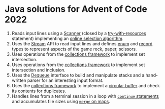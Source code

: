 # Java solutions for Advent of Code 2022

 1. Reads input lines using a [Scanner](https://docs.oracle.com/en/java/javase/19/docs/api/java.base/java/util/Scanner.html) (closed by a [try-with-resources](https://docs.oracle.com/javase/tutorial/essential/exceptions/tryResourceClose.html) statement) implementing an [online selection algorithm](https://en.m.wikipedia.org/wiki/Selection_algorithm#Online_selection_algorithm).
 1. Uses the [Stream](https://docs.oracle.com/en/java/javase/19/docs/api/java.base/java/util/stream/package-summary.html) API to read input lines and defines [enum](https://docs.oracle.com/javase/tutorial/java/javaOO/enum.html) and [record](https://openjdk.org/jeps/395) types to represent aspects of the game rock, paper, scissors.
 1. Uses operations from the [collections framework] to implement set intersection.
 1. Uses operations from the [collections framework] to implement set intersection and inclusion.
 1. Uses the [Dequeue](https://download.java.net/java/early_access/panama/docs/api/java.base/java/util/Deque.html) interface to build and manipulate stacks and a hand-written parser for an interesting input format.
 1. Uses the [collections framework] to implement a [circular buffer](https://en.wikipedia.org/wiki/Circular_buffer) and check its contents for duplicates.
 1. Handles lines from a terminal session in a loop with [`continue` statements](https://docs.oracle.com/javase/tutorial/java/nutsandbolts/branch.html) and accumulates file sizes using [`merge` on maps](https://docs.oracle.com/en/java/javase/19/docs/api/java.base/java/util/Map.html#merge(K,V,java.util.function.BiFunction)). 

[collections framework]: https://docs.oracle.com/javase/tutorial/collections/index.html
